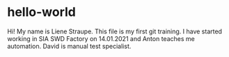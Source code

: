 # hello-world

Hi!
My name is Liene Straupe.
This file is my first git training.
I have started working in SIA SWD Factory on 14.01.2021 and Anton teaches me automation.
David is manual test specialist.
